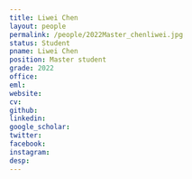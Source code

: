 ```yaml
---
title: Liwei Chen
layout: people
permalink: /people/2022Master_chenliwei.jpg
status: Student
pname: Liwei Chen
position: Master student
grade: 2022
office: 
eml: 
website: 
cv: 
github: 
linkedin:
google_scholar: 
twitter: 
facebook: 
instagram:
desp: 
---
```

